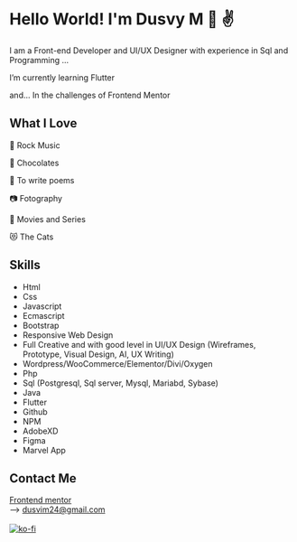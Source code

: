 # Hello World! I'm Dusvy M  👩 ✌️

I am a Front-end Developer and UI/UX Designer with experience in Sql and Programming ...

I’m currently learning Flutter

and... In the challenges of Frontend Mentor 


##  What I Love

🤘 Rock Music

🍫 Chocolates

📖 To write poems

📷 Fotography

🎥 Movies and Series

😻 The Cats

 ##  Skills

- Html 
- Css
- Javascript
- Ecmascript
- Bootstrap
- Responsive Web Design
- Full Creative and with good level in UI/UX Design (Wireframes, Prototype, Visual Design, AI, UX Writing)
- Wordpress/WooCommerce/Elementor/Divi/Oxygen 
- Php
- Sql (Postgresql, Sql server, Mysql, Mariabd, Sybase)
- Java
- Flutter
- Github
- NPM
- AdobeXD
- Figma
- Marvel App

## Contact Me
 
[Frontend mentor](https://www.frontendmentor.io/profile/dovelym) </br>
--> dusvim24@gmail.com  </br> </br>
[![ko-fi](https://ko-fi.com/img/githubbutton_sm.svg)](https://ko-fi.com/Z8Z77OU88) </br>

